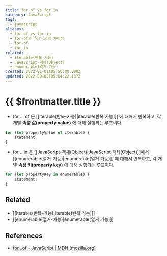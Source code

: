 ```yaml
---
title: for of vs for in
category: JavaScript
tags:
  - javascript
aliases:
  - for of vs for in
  - for-of과 for-in의 차이점
  - for-of
  - for-in
related:
  - iterable(반복-가능)
  - JavaScript-객체(Object)
  - enumerable(열거-가능)
created: 2022-01-01T05:50:00.000Z
updated: 2022-09-05T05:04:22.137Z
---
```


# {{ $frontmatter.title }}

- for ... of 은 [[iterable(반복-가능)|iterable(반복 가능)]] 에 대해서 반복하고, 각 개별 **속성 값(property value)** 에 대해 실행되는 루프이다.

```js
for (let propertyValue of iterable) {
	statement;
}
```

- for .. in 은 [[JavaScript-객체(Object)|JavaScript 객체(Object)]]에서 [[enumerable(열거-가능)|enumerable(열거 가능)]] 에 대해서 반복하고, 각 개별 **속성 키(property key)** 에 대해 실행되는 루프이다.

```js
for (let propertyKey in enumerable) {
	statement;
}
```

## Related

- [[iterable(반복-가능)|iterable(반복 가능)]]
- [[enumerable(열거-가능)|enumerable(열거 가능)]]

## References

- [for...of - JavaScript | MDN (mozilla.org)](https://developer.mozilla.org/ko/docs/Web/JavaScript/Reference/Statements/for...of)
